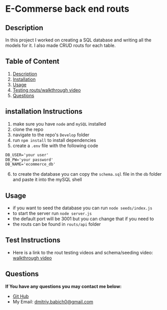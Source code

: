 # E-Commerse back end routs

## Description <a name="description"></a>

In this project I worked on creating a SQL database and writing all the models for it. I also made CRUD routs for each table.

## Table of Content
1. [Description](#description)
2. [Installation](#installation)
3. [Usage](#usage)
4. [Testing routs/walkthrough video](#test)
5. [Questions](#questions)


## installation Instructions <a name="installation"></a>
1. make sure you have `node` and `mySQL` installed
2. clone the repo
3. navigate to the repo's `Develop` folder
3. run `npm install` to install dependencies
5. create a `.env` file with the following code 
```md
DB_USER='your user'
DB_PW='your password'
DB_NAME='ecommerce_db'
```
6. to create the database you can copy the `schema.sql` file in the `db` folder and paste it into the mySQL shell
## Usage <a name="usage"></a>
-  if you want to seed the database you can run `node seeds/index.js`
- to start the server run `node server.js`
- the default port will be 3001 but you can change that if you need to
- the routs can be found in `routs/api` folder

## Test Instructions <a name="test"></a>
- Here is a link to the rout testing videos and schema/seeding video: [walkthrough video](https://drive.google.com/drive/folders/12K8f6QYoJ4ULBcrK17AV-frrIOTBtmms?usp=sharing)

## Questions <a name="questions"></a>
**If You have any questions you may contact me below:**
- [Git Hub](https://github.com/Dimavich)
- My Email: dmitriy.babich0@gmail.com


